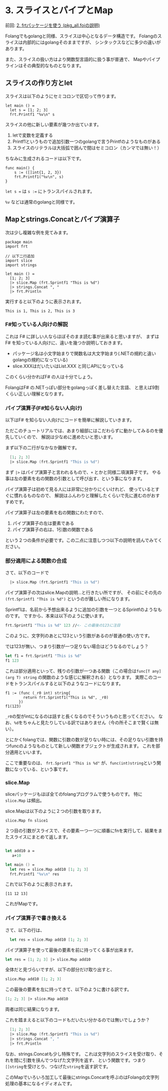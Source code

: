 # 3. スライスとパイプとMap

前回: [2. frtパッケージを使う (pkg_all.foiの説明)](2_UseFrtPackage_ja.md)

Folangでもgolangと同様、スライスは中心となるデータ構造です。
Folangのスライスは内部的にはgolangそのままですが、
シンタックスなどに多少の違いがあります。

また、スライスの扱い方はより関数型言語的に扱う事が普通で、
Mapやパイプラインはその典型的なものとなります。

## スライスの作り方とlet

スライスは以下のようにセミコロンで区切って作ります。

```
let main () =
  let s = [1; 2; 3]
  frt.Printf1 "%v\n" s
```

スライスの他に新しい要素が幾つか出ています。

1. letで変数を定義する
2. Printf1というもので追加引数一つのgolangで言うPrintfのようなものがある
3. スライスのリテラルは大括弧で囲んで間はセミコロン（カンマでは無い！）

ちなみに生成されるコードは以下です。

```golang
func main() {
	s := ([]int{1, 2, 3})
	frt.Printf1("%v\n", s)
}
```

`let s =` は `s :=` にトランスパイルされます。

`%v` などは通常のgolangと同様です。

## Mapとstrings.Concatとパイプ演算子

次は少し複雑な例を見てみます。

```
package main
import frt

// 以下二行追加
import slice
import strings

let main () =
  [1; 2; 3]
  |> slice.Map (frt.Sprintf1 "This is %d")
  |> strings.Concat ", "
  |> frt.Println
```

実行すると以下のように表示されます。

```
This is 1, This is 2, This is 3
```

### F#知っている人向けの解説

これは F# に詳しい人ならほぼそのまま読む事が出来ると思いますが、
まずは F# を知っている人向けに、違いを幾つか説明しておきます。

- パッケージ名は小文字始まりで関数名は大文字始まり(.NETの規約と違いgolangの規約になっている)
- slice.XXXはだいたいはList.XXX と同じAPIになっている

このくらい分かればF# の人は十分でしょう。

FolangはF# の.NETっぽい部分をgolangっぽく差し替えた言語、
と思えば9割くらい正しい理解となります。

### パイプ演算子(F#知らない人向け)

以下はF# を知らない人向けにコードを簡単に解説していきます。

ただこのチュートリアルでは、あまり細部にはこだわらずに動かしてみるのを優先していくので、
解説は少なめに進めたいと思います。

まず以下の二行がなかなか難解です。

```fsharp
  [1; 2; 3]
  |> slice.Map (frt.Sprintf1 "This is %d")
```

まず `|>` はパイプ演算子と言われるもので、`+` とかと同様二項演算子です。
やる事は左の要素を右の関数の引数として呼び出す、という事になります。

パイプ演算子は初めて見る人には非常に分かりにくいけれど、
使っているとすぐに慣れるものなので、
解説はふんわりと理解したくらいで先に進むのがおすすめです。

パイプ演算子は左の要素を右の関数にわたすので、

1. パイプ演算子の左は要素である
2. パイプ演算子の右は、1引数の関数である

という２つの条件が必要です。この二点に注意しつつ以下の説明を読んでみてください。

### 部分適用による関数の合成

さて、以下のコードで

```fsharp
  |> slice.Map (frt.Sprintf1 "This is %d")
```

パイプ演算子の次はslice.Mapの説明…と行きたい所ですが、
その前にその先の `(frt.Sprintf1 "This is %d")` というのが難しい所になります。

Sprintf1は、名前から予想出来るように追加の引数を一つとるSprintfのようなものです。
ですから、本来は以下のように使います。

```fsharp
frt.Sprintf1 "This is %d" 123 //<- この最後の123に注目
```

このように、文字列のあとに123という引数があるのが普通の使い方です。

では123が無い、つまり引数が一つ足りない場合はどうなるのでしょう？

```fsharp
let f1 = frt.Sprintf1 "This is %d"
f1 123
```

これは部分適用といって、残りの引数が一つある関数（この場合は`func[T any](arg T) string` の関数のような感じに解釈される）となります。
実際このコードをトランスパイルすると以下のようなコードになります。

```golang
f1 := (func (_r0 int) string{
        return frt.Sprintf1("This is %d", _r0)
      })
f1(123)
```

`_r0`の型がintになるのは話すと長くなるのでそういうものと思ってください。
なお、`%d`をちゃんと見たりしている訳ではありません（今の所そこまで賢くは無い）。

とにかくfolangでは、関数に引数の数が足りない時には、その足りない引数を持つfuncのようなものとして新しい関数オブジェクトが生成されます。
これを部分適用といいます。

ここで重要なのは、 `frt.Sprinf1 "This is %d"` が、`func(int)string`という関数になっている、という事です。

### slice.Map

sliceパッケージもほぼ全てのfolangプログラムで使うものです。
特に `slice.Map` は頻出。

slice.Mapは以下のように２つの引数を取ります。

`slice.Map fn slice1`

２つ目の引数がスライスで、その要素一つ一つに順番にfnを実行して、結果をまたスライスにまとめて返します。

```fsharp

let add10 a =
   a+10

let main () =
  let res = slice.Map add10 [1; 2; 3]
  frt.Printf1 "%v\n" res

```

これで以下のように表示されます。

```
[11 12 13]
```

これがMapです。

### パイプ演算子で書き換える

さて、以下の行は、

```fsharp
  let res = slice.Map add10 [1; 2; 3]
```

パイプ演算子を使って最後の要素を前に持ってくる事が出来ます。

```fsharp
let res = [1; 2; 3] |> slice.Map add10 
```

全体だと見づらいですが、以下の部分だけ取り出すと、

```fsharp
slice.Map add10 [1; 2; 3]
```

この最後の要素を左に持ってきて、以下のように書ける訳です。

```fsharp
[1; 2; 3] |> slice.Map add10 
```

両者は同じ結果になります。

これを踏まえると以下のコードもだいたい分かるのでは無いでしょうか？

```fsharp
  [1; 2; 3]
  |> slice.Map (frt.Sprintf1 "This is %d")
  |> strings.Concat ", "
  |> frt.Println
```

なお、strings.Concatも少し特殊です。
これは文字列のスライスを受け取り、それを間に引数を挟んでつなげた文字列を返す、
という関数です。つまり`[]string`を受けとり、つなげた`string`を返す訳です。

このMapでいろいろ加工して最後にstrings.Concatを呼ぶのはFolangの文字列処理の基本になるイディオムです。

